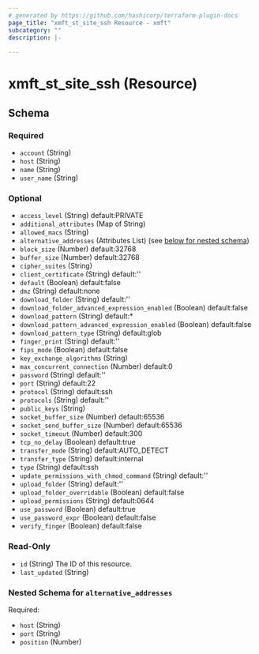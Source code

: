 ```yaml
---
# generated by https://github.com/hashicorp/terraform-plugin-docs
page_title: "xmft_st_site_ssh Resource - xmft"
subcategory: ""
description: |-
  
---
```


# xmft_st_site_ssh (Resource)





<!-- schema generated by tfplugindocs -->
## Schema

### Required

- `account` (String)
- `host` (String)
- `name` (String)
- `user_name` (String)

### Optional

- `access_level` (String) default:PRIVATE
- `additional_attributes` (Map of String)
- `allowed_macs` (String)
- `alternative_addresses` (Attributes List) (see [below for nested schema](#nestedatt--alternative_addresses))
- `block_size` (Number) default:32768
- `buffer_size` (Number) default:32768
- `cipher_suites` (String)
- `client_certificate` (String) default:''
- `default` (Boolean) default:false
- `dmz` (String) default:none
- `download_folder` (String) default:''
- `download_folder_advanced_expression_enabled` (Boolean) default:false
- `download_pattern` (String) default:*
- `download_pattern_advanced_expression_enabled` (Boolean) default:false
- `download_pattern_type` (String) default:glob
- `finger_print` (String) default:''
- `fips_mode` (Boolean) default:false
- `key_exchange_algorithms` (String)
- `max_concurrent_connection` (Number) default:0
- `password` (String) default:''
- `port` (String) default:22
- `protocol` (String) default:ssh
- `protocols` (String) default:''
- `public_keys` (String)
- `socket_buffer_size` (Number) default:65536
- `socket_send_buffer_size` (Number) default:65536
- `socket_timeout` (Number) default:300
- `tcp_no_delay` (Boolean) default:true
- `transfer_mode` (String) default:AUTO_DETECT
- `transfer_type` (String) default:internal
- `type` (String) default:ssh
- `update_permissions_with_chmod_command` (String) default:''
- `upload_folder` (String) default:''
- `upload_folder_overridable` (Boolean) default:false
- `upload_permissions` (String) default:0644
- `use_password` (Boolean) default:true
- `use_password_expr` (Boolean) default:false
- `verify_finger` (Boolean) default:false

### Read-Only

- `id` (String) The ID of this resource.
- `last_updated` (String)

<a id="nestedatt--alternative_addresses"></a>
### Nested Schema for `alternative_addresses`

Required:

- `host` (String)
- `port` (String)
- `position` (Number)
